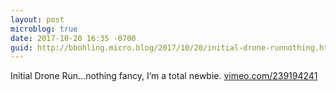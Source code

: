 ```yaml
---
layout: post
microblog: true
date: 2017-10-20 16:35 -0700
guid: http://bbohling.micro.blog/2017/10/20/initial-drone-runnothing.html
---
```

Initial Drone Run...nothing fancy, I’m a total newbie.
[vimeo.com/239194241](https://vimeo.com/239194241)
